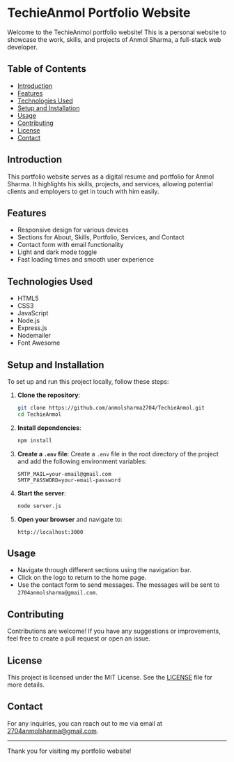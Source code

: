 # TechieAnmol Portfolio Website

Welcome to the TechieAnmol portfolio website! This is a personal website to showcase the work, skills, and projects of Anmol Sharma, a full-stack web developer.

## Table of Contents

- [Introduction](#introduction)
- [Features](#features)
- [Technologies Used](#technologies-used)
- [Setup and Installation](#setup-and-installation)
- [Usage](#usage)
- [Contributing](#contributing)
- [License](#license)
- [Contact](#contact)

## Introduction

This portfolio website serves as a digital resume and portfolio for Anmol Sharma. It highlights his skills, projects, and services, allowing potential clients and employers to get in touch with him easily.

## Features

- Responsive design for various devices
- Sections for About, Skills, Portfolio, Services, and Contact
- Contact form with email functionality
- Light and dark mode toggle
- Fast loading times and smooth user experience

## Technologies Used

- HTML5
- CSS3
- JavaScript
- Node.js
- Express.js
- Nodemailer
- Font Awesome

## Setup and Installation

To set up and run this project locally, follow these steps:

1. **Clone the repository**:
    ```bash
    git clone https://github.com/anmolsharma2704/TechieAnmol.git
    cd TechieAnmol
    ```

2. **Install dependencies**:
    ```bash
    npm install
    ```

3. **Create a `.env` file**:
    Create a `.env` file in the root directory of the project and add the following environment variables:
    ```env
    SMTP_MAIL=your-email@gmail.com
    SMTP_PASSWORD=your-email-password
    ```

4. **Start the server**:
    ```bash
    node server.js
    ```

5. **Open your browser** and navigate to:
    ```
    http://localhost:3000
    ```

## Usage

- Navigate through different sections using the navigation bar.
- Click on the logo to return to the home page.
- Use the contact form to send messages. The messages will be sent to `2704anmolsharma@gmail.com`.

## Contributing

Contributions are welcome! If you have any suggestions or improvements, feel free to create a pull request or open an issue.

## License

This project is licensed under the MIT License. See the [LICENSE](LICENSE) file for more details.

## Contact

For any inquiries, you can reach out to me via email at [2704anmolsharma@gmail.com](mailto:2704anmolsharma@gmail.com).

---

Thank you for visiting my portfolio website!
